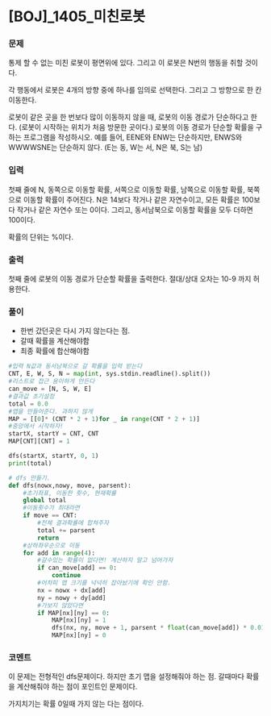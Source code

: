 # [BOJ]_1405_미친로봇

### 문제

통제 할 수 없는 미친 로봇이 평면위에 있다. 그리고 이 로봇은 N번의 행동을 취할 것이다.

각 행동에서 로봇은 4개의 방향 중에 하나를 임의로 선택한다. 그리고 그 방향으로 한 칸 이동한다.

로봇이 같은 곳을 한 번보다 많이 이동하지 않을 때, 로봇의 이동 경로가 단순하다고 한다. (로봇이 시작하는 위치가 처음 방문한 곳이다.) 로봇의 이동 경로가 단순할 확률을 구하는 프로그램을 작성하시오. 예를 들어, EENE와 ENW는 단순하지만, ENWS와 WWWWSNE는 단순하지 않다. (E는 동, W는 서, N은 북, S는 남)



### 입력

첫째 줄에 N, 동쪽으로 이동할 확률, 서쪽으로 이동할 확률, 남쪽으로 이동할 확률, 북쪽으로 이동할 확률이 주어진다. N은 14보다 작거나 같은 자연수이고, 모든 확률은 100보다 작거나 같은 자연수 또는 0이다. 그리고, 동서남북으로 이동할 확률을 모두 더하면 100이다.

확률의 단위는 %이다.



### 출력

첫째 줄에 로봇의 이동 경로가 단순할 확률을 출력한다. 절대/상대 오차는 10-9 까지 허용한다.



### 풀이

- 한번 갔던곳은 다시 가지 않는다는 점.
- 갈때 확률을 계산해야함
- 최종 확률에 합산해야함

```python
#입력 N값과 동서남북으로 갈 확률을 입력 받는다
CNT, E, W, S, N = map(int, sys.stdin.readline().split())
#리스트로 접근 용이하게 만든다
can_move = [N, S, W, E]
#결과값 초기설정
total = 0.0
#맵을 만들어준다. 과하지 않게 
MAP = [[0]* (CNT * 2 + 1)for _ in range(CNT * 2 + 1)]
#중앙에서 시작하자!
startX, startY = CNT, CNT
MAP[CNT][CNT] = 1

dfs(startX, startY, 0, 1)
print(total)
```

```python
# dfs 만들기.
def dfs(nowx,nowy, move, parsent):
    #초기좌표, 이동한 횟수, 현재확률
    global total
    #이동횟수가 최대라면
    if move == CNT:
        #전체 결과확률에 합쳐주자
        total += parsent
        return
	#상하좌우순으로 이동
    for add in range(4):
        #갈수있는 확률이 없다면! 계산하지 말고 넘어가자
        if can_move[add] == 0:
            continue
		#어차피 맵 크기를 넉넉히 잡아놨기에 확인 안함.
        nx = nowx + dx[add]
        ny = nowy + dy[add]
        #가보지 않았다면
        if MAP[nx][ny] == 0:
            MAP[nx][ny] = 1
            dfs(nx, ny, move + 1, parsent * float(can_move[add]) * 0.01)
            MAP[nx][ny] = 0
```



### 코멘트

이 문제는 전형적인 dfs문제이다. 하지만 초기 맵을 설정해줘야 하는 점. 갈때마다 확률을 계산해줘야 하는 점이 포인트인 문제이다.

가지치기는 확률 0일때 가지 않는 다는 점이다.